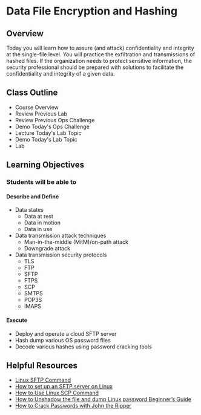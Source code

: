 # Data File Encryption and Hashing

## Overview

Today you will learn how to assure (and attack) confidentiality and integrity at the single-file level. You will practice the exfiltration and transmissions of hashed files. If the organization needs to protect sensitive information, the security professional should be prepared with solutions to facilitate the confidentiality and integrity of a given data.

## Class Outline

- Course Overview
- Review Previous Lab
- Review Previous Ops Challenge
- Demo Today's Ops Challenge
- Lecture Today's Lab Topic
- Demo Today's Lab Topic
- Lab

## Learning Objectives

### Students will be able to

#### Describe and Define

- Data states
  - Data at rest
  - Data in motion
  - Data in use
- Data transmission attack techniques
  - Man-in-the-middle (MitM)/on-path attack
  - Downgrade attack
- Data transmission security protocols
  - TLS
  - FTP
  - SFTP
  - FTPS
  - SCP
  - SMTPS
  - POP3S
  - IMAPS

#### Execute

- Deploy and operate a cloud SFTP server
- Hash dump various OS password files
- Decode various hashes using password cracking tools

## Helpful Resources

- [Linux SFTP Command](https://www.computerhope.com/unix/sftp.htm)
- [How to set up an SFTP server on Linux](https://www.techrepublic.com/article/how-to-set-up-an-sftp-server-on-linux/)
- [How to Use Linux SCP Command](https://linuxhint.com/linux_scp_command/)
- [How to Unshadow the file and dump Linux password Beginner’s Guide](https://www.cyberpratibha.com/unshadow-the-file-and-dump-linux-password/)
- [How to Crack Passwords with John the Ripper](https://medium.com/@sc015020/how-to-crack-passwords-with-john-the-ripper-fdb98449ff1)
